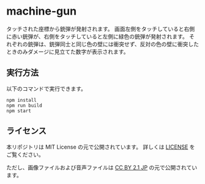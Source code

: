 # machine-gun

タッチされた座標から銃弾が発射されます。
画面左側をタッチしていると右側に赤い銃弾が、右側をタッチしていると左側に緑色の銃弾が発射されます。
それぞれの銃弾は、銃弾同士と同じ色の壁には衝突せず、反対の色の壁に衝突したときのみダメージに見立てた数字が表示されます。

## 実行方法

以下のコマンドで実行できます。

```
npm install
npm run build
npm start
```

## ライセンス

本リポジトリは MIT License の元で公開されています。
詳しくは [LICENSE](./LICENSE) をご覧ください。

ただし、画像ファイルおよび音声ファイルは
[CC BY 2.1 JP](https://creativecommons.org/licenses/by/2.1/jp/) の元で公開されています。
